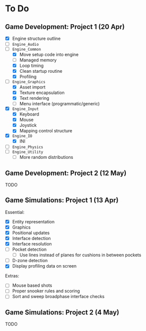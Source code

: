 To Do
=====

Game Development: Project 1 (20 Apr)
------------------------------------

- [x] Engine structure outline
- [ ] `Engine_Audio`
- [ ] `Engine_Common`
  - [x] Move setup code into engine
  - [ ] Managed memory
  - [x] Loop timing
  - [x] Clean startup routine
  - [x] Profiling
- [ ] `Engine_Graphics`
  - [x] Asset import
  - [x] Texture encapsulation
  - [x] Text rendering
  - [ ] Menu interface (programmatic/generic)
- [x] `Engine_Input`
  - [x] Keyboard
  - [x] Mouse
  - [x] Joystick
  - [x] Mapping control structure
- [x] `Engine_IO`
  - [x] INI
- [ ] `Engine_Physics`
- [ ] `Engine_Utility`
  - [ ] More random distributions

Game Development: Project 2 (12 May)
------------------------------------

TODO

Game Simulations: Project 1 (13 Apr)
------------------------------------

Essential:

- [x] Entity representation
- [x] Graphics
- [x] Positional updates
- [x] Interface detection
- [x] Interface resolution
- [ ] Pocket detection
  - [ ] Use lines instead of planes for cushions in between pockets
- [ ] D-zone detection
- [x] Display profiling data on screen

Extras:

- [ ] Mouse based shots
- [ ] Proper snooker rules and scoring
- [ ] Sort and sweep broadphase interface checks

Game Simulations: Project 2 (4 May)
-----------------------------------

TODO
